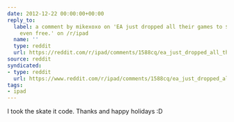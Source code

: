 ```yaml
---
date: 2012-12-22 00:00:00+00:00
reply_to:
  label: a comment by mikexoxo on 'EA just dropped all their games to $.99. Some are
    even free.' on /r/ipad
  name: ''
  type: reddit
  url: https://reddit.com/r/ipad/comments/1588cq/ea_just_dropped_all_their_games_to_99_some_are/c7kkkmp/
source: reddit
syndicated:
- type: reddit
  url: https://www.reddit.com/r/ipad/comments/1588cq/ea_just_dropped_all_their_games_to_99_some_are/c7kkod2/
tags:
- ipad
---
```


I took the skate it code. Thanks and happy holidays :D